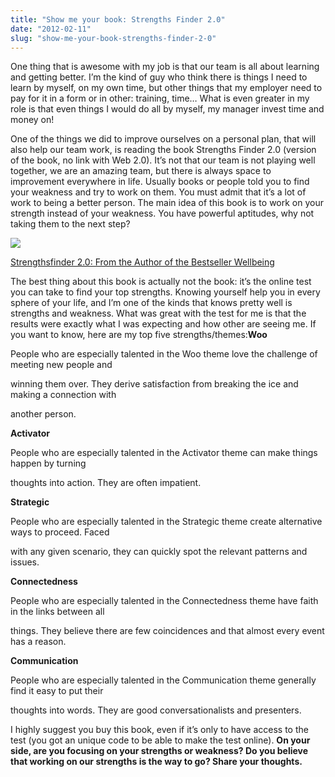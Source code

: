 ```yaml
---
title: "Show me your book: Strengths Finder 2.0"
date: "2012-02-11"
slug: "show-me-your-book-strengths-finder-2-0"
---
```


One thing that is awesome with my job is that our team is all about learning and getting better. I’m the kind of guy who think there is things I need to learn by myself, on my own time, but other things that my employer need to pay for it in a form or in other: training, time… What is even greater in my role is that even things I would do all by myself, my manager invest time and money on!

One of the things we did to improve ourselves on a personal plan, that will also help our team work, is reading the book Strengths Finder 2.0 (version of the book, no link with Web 2.0). It’s not that our team is not playing well together, we are an amazing team, but there is always space to improvement everywhere in life. Usually books or people told you to find your weakness and try to work on them. You must admit that it’s a lot of work to being a better person. The main idea of this book is to work on your strength instead of your weakness. You have powerful aptitudes, why not taking them to the next step?

![](images/513Ty-LRc9L._SL160_.jpg)

[Strengthsfinder 2.0: From the Author of the Bestseller Wellbeing](https://www.amazon.ca/Strengthsfinder-2-0-Author-Bestseller-Wellbeing/dp/159562015X%3FSubscriptionId%3D0JTCV5ZMHMF7ZYTXGFR2%26tag%3Doutofcomzon-20%26linkCode%3Dxm2%26camp%3D2025%26creative%3D165953%26creativeASIN%3D159562015X)

The best thing about this book is actually not the book: it’s the online test you can take to find your top strengths. Knowing yourself help you in every sphere of your life, and I’m one of the kinds that knows pretty well is strengths and weakness. What was great with the test for me is that the results were exactly what I was expecting and how other are seeing me. If you want to know, here are my top five strengths/themes:**Woo**

People who are especially talented in the Woo theme love the challenge of meeting new people and

winning them over. They derive satisfaction from breaking the ice and making a connection with

another person.

**Activator**

People who are especially talented in the Activator theme can make things happen by turning

thoughts into action. They are often impatient.

**Strategic**

People who are especially talented in the Strategic theme create alternative ways to proceed. Faced

with any given scenario, they can quickly spot the relevant patterns and issues.

**Connectedness**

People who are especially talented in the Connectedness theme have faith in the links between all

things. They believe there are few coincidences and that almost every event has a reason.

**Communication**

People who are especially talented in the Communication theme generally find it easy to put their

thoughts into words. They are good conversationalists and presenters.

I highly suggest you buy this book, even if it’s only to have access to the test (you got an unique code to be able to make the test online). **On your side, are you focusing on your strengths or weakness? Do you believe that working on our strengths is the way to go? Share your thoughts.**
